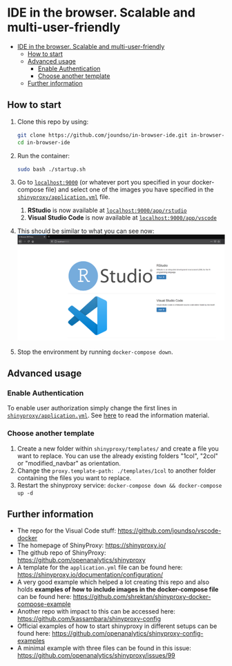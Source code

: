 # IDE in the browser. Scalable and multi-user-friendly

- [IDE in the browser. Scalable and multi-user-friendly](#ide-in-the-browser-scalable-and-multi-user-friendly)
  - [How to start](#how-to-start)
  - [Advanced usage](#advanced-usage)
    - [Enable Authentication](#enable-authentication)
    - [Choose another template](#choose-another-template)
  - [Further information](#further-information)

## How to start

1. Clone this repo by using:

    ```bash
    git clone https://github.com/joundso/in-browser-ide.git in-browser-ide
    cd in-browser-ide
    ```

2. Run the container:

    ```bash
    sudo bash ./startup.sh
    ```

3. Go to [`localhost:9000`](http://localhost:9000) (or whatever port you specified in your docker-compose file) and select one of the images you have specified in the [`shinyproxy/application.yml`](./shinyproxy/application.yml) file.
   1. **RStudio** is now available at [`localhost:9000/app/rstudio`](http://localhost:9000/app/rstudio)
   2. **Visual Studio Code** is now available at [`localhost:9000/app/vscode`](http://localhost:9000/app/vscode)

4. This should be similar to what you can see now:
  ![IDEs running in the browser](./.img/browser_demo.png)

5. Stop the environment by running `docker-compose down`.

## Advanced usage

### Enable Authentication

To enable user authorization simply change the first lines in [`shinyproxy/application.yml`](./shinyproxy/application.yml). See [here](https://shinyproxy.io/documentation/configuration/#authentication) to read the information material.

### Choose another template

1. Create a new folder within `shinyproxy/templates/` and create a file you want to replace. You can use the already existing folders "1col", "2col" or "modified_navbar" as orientation.
2. Change the `proxy.template-path: ./templates/1col` to another folder containing the files you want to replace.
3. Restart the shinyproxy service: `docker-compose down && docker-compose up -d`

## Further information

- The repo for the Visual Code stuff: <https://github.com/joundso/vscode-docker>
- The homepage of ShinyProxy: <https://shinyproxy.io/>
- The github repo of ShinyProxy: <https://github.com/openanalytics/shinyproxy>
- A template for the `application.yml` file can be found here: <https://shinyproxy.io/documentation/configuration/>
- A very good example which helped a lot creating this repo and also holds **examples of how to include images in the docker-compose file** can be found here: <https://github.com/shrektan/shinyproxy-docker-compose-example>
- Another repo with impact to this can be accessed here: <https://github.com/kassambara/shinyproxy-config>
- Official examples of how to start shinyproxy in different setups can be found here: <https://github.com/openanalytics/shinyproxy-config-examples>
- A minimal example with three files can be found in this issue: <https://github.com/openanalytics/shinyproxy/issues/99>
